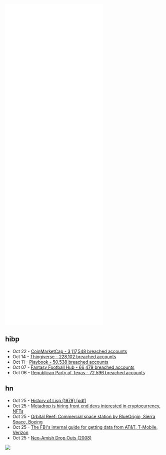 ![Metrics](https://raw.githubusercontent.com/phixion/phixion/master/metrics.svg)

## hibp

<!--
for https://github.com/phixion/phixion/blob/main/.github/workflows/feeds.yml
-->
<!--START_SECTION:haveibeenpwnd-->
- Oct 22 - [CoinMarketCap - 3,117,548 breached accounts](https://haveibeenpwned.com/PwnedWebsites#CoinMarketCap)
- Oct 14 - [Thingiverse - 228,102 breached accounts](https://haveibeenpwned.com/PwnedWebsites#Thingiverse)
- Oct 11 - [Playbook - 50,538 breached accounts](https://haveibeenpwned.com/PwnedWebsites#Playbook)
- Oct 07 - [Fantasy Football Hub - 66,479 breached accounts](https://haveibeenpwned.com/PwnedWebsites#FantasyFootballHub)
- Oct 06 - [Republican Party of Texas - 72,596 breached accounts](https://haveibeenpwned.com/PwnedWebsites#RepublicanPartyOfTexas)
<!--END_SECTION:haveibeenpwnd-->

## hn

<!--
for https://github.com/phixion/phixion/blob/main/.github/workflows/feeds.yml
-->
<!--START_SECTION:hn-->
- Oct 25 - [History of Lisp (1979) [pdf]](http://jmc.stanford.edu/articles/lisp/lisp.pdf)
- Oct 25 - [Metadrop is hiring front end devs interested in cryptocurrency, NFTs](https://jobs.metadrop.com/22815)
- Oct 25 - [Orbital Reef: Commercial space station by BlueOrigin, Sierra Space, Boeing](https://www.orbitalreef.com)
- Oct 25 - [The FBI's internal guide for getting data from AT&T, T-Mobile, Verizon](https://www.vice.com/en/article/m7vqkv/how-fbi-gets-phone-data-att-tmobile-verizon)
- Oct 25 - [Neo-Amish Drop Outs (2008)](https://kk.org/thetechnium/neoamish-drop-o/)
<!--END_SECTION:hn-->

<!--
for https://yhype.me
-->
![](https://hit.yhype.me/github/profile?user_id=13013670)
